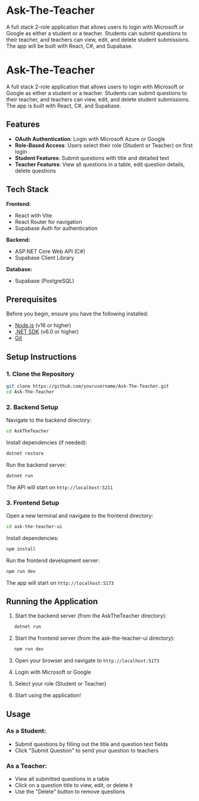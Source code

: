 # Ask-The-Teacher
A full stack 2-role application that allows users to login with Microsoft or Google as either a student or a teacher. Students can submit questions to their teacher, and teachers can view, edit, and delete student submissions. The app will be built with React, C#, and Supabase.

# Ask-The-Teacher

A full stack 2-role application that allows users to login with Microsoft or Google as either a student or a teacher. Students can submit questions to their teacher, and teachers can view, edit, and delete student submissions. The app is built with React, C#, and Supabase.

## Features

- **OAuth Authentication**: Login with Microsoft Azure or Google
- **Role-Based Access**: Users select their role (Student or Teacher) on first login
- **Student Features**: Submit questions with title and detailed text
- **Teacher Features**: View all questions in a table, edit question details, delete questions

## Tech Stack

**Frontend:**
- React with Vite
- React Router for navigation
- Supabase Auth for authentication

**Backend:**
- ASP.NET Core Web API (C#)
- Supabase Client Library

**Database:**
- Supabase (PostgreSQL)

## Prerequisites

Before you begin, ensure you have the following installed:
- [Node.js](https://nodejs.org/) (v16 or higher)
- [.NET SDK](https://dotnet.microsoft.com/download) (v6.0 or higher)
- [Git](https://git-scm.com/)

## Setup Instructions

### 1. Clone the Repository
```bash
git clone https://github.com/yourusername/Ask-The-Teacher.git
cd Ask-The-Teacher
```

### 2. Backend Setup

Navigate to the backend directory:
```bash
cd AskTheTeacher
```

Install dependencies (if needed):
```bash
dotnet restore
```

Run the backend server:
```bash
dotnet run
```

The API will start on `http://localhost:5211`

### 3. Frontend Setup

Open a new terminal and navigate to the frontend directory:
```bash
cd ask-the-teacher-ui
```

Install dependencies:
```bash
npm install
```

Run the frontend development server:
```bash
npm run dev
```

The app will start on `http://localhost:5173`

## Running the Application

1. Start the backend server (from the AskTheTeacher directory):
```bash
   dotnet run
```

2. Start the frontend server (from the ask-the-teacher-ui directory):
```bash
   npm run dev
```

3. Open your browser and navigate to `http://localhost:5173`

4. Login with Microsoft or Google

5. Select your role (Student or Teacher)

6. Start using the application!

## Usage

### As a Student:
- Submit questions by filling out the title and question text fields
- Click "Submit Question" to send your question to teachers

### As a Teacher:
- View all submitted questions in a table
- Click on a question title to view, edit, or delete it
- Use the "Delete" button to remove questions
